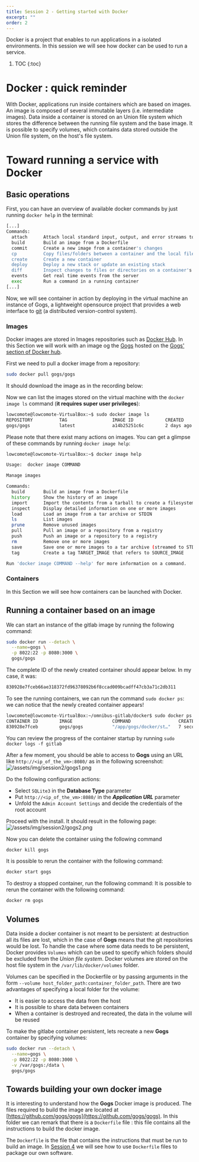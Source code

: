 ```yaml
---
title: Session 2 - Getting started with Docker
excerpt: ""
order: 2
---
```


Docker is a project that enables to run applications in a isolated environments. In this session we will see how docker can be used to run a service.

1. TOC
{:toc}

# Docker : quick reminder

With Docker, applications run inside containers which are based on
images. An image is composed of several immutable layers
(i.e. intermediate images). Data inside a container is stored on an
Union file system which stores the difference between the running file
system and the base image. It is possible to specify volumes, which
contains data stored outside the Union file system, on the host's file
system.

# Toward running a service with Docker

## Basic operations

First, you can have an overview of available docker commands by just running `docker help` in the terminal:
```bash
[...]
Commands:
  attach      Attach local standard input, output, and error streams to a running container
  build       Build an image from a Dockerfile
  commit      Create a new image from a container's changes
  cp          Copy files/folders between a container and the local filesystem
  create      Create a new container
  deploy      Deploy a new stack or update an existing stack
  diff        Inspect changes to files or directories on a container's filesystem
  events      Get real time events from the server
  exec        Run a command in a running container
[...]
```

Now, we will see container in action by deploying in the virtual
machine an instance of Gogs, a lightweight opensource project that
provides a web interface to [git](https://en.wikipedia.org/wiki/Git)
(a distributed version-control system).

### Images

Docker images are stored in Images repositories such as [Docker
Hub](https://hub.docker.com). In this Section we will work with an
image og the [Gogs](https://gogs.io/) hosted on the [Gogs' section of
Docker hub](https://hub.docker.com/r/gogs/gogs).

First we need to pull a docker image from a repository:
```bash
sudo docker pull gogs/gogs
```

It should download the image as in the recording below:

<script id="asciicast-d40ZUUJeyD5MkT2bYemHyAllg" data-size="small" data-cols="80" data-rows="30" src="https://asciinema.org/a/d40ZUUJeyD5MkT2bYemHyAllg.js" async></script>

Now we can list the images stored on the virtual machine with the `docker image ls` command (**it requires super user privileges**):
```bash
lowcomote@lowcomote-VirtualBox:~$ sudo docker image ls
REPOSITORY          TAG                 IMAGE ID            CREATED             SIZE
gogs/gogs           latest              a14b25251c6c        2 days ago          102MB
```

Please note that there exist many actions on images. You can get a glimpse of these commands by running `docker image help`:
```bash
lowcomote@lowcomote-VirtualBox:~$ docker image help

Usage:	docker image COMMAND

Manage images

Commands:
  build       Build an image from a Dockerfile
  history     Show the history of an image
  import      Import the contents from a tarball to create a filesystem image
  inspect     Display detailed information on one or more images
  load        Load an image from a tar archive or STDIN
  ls          List images
  prune       Remove unused images
  pull        Pull an image or a repository from a registry
  push        Push an image or a repository to a registry
  rm          Remove one or more images
  save        Save one or more images to a tar archive (streamed to STDOUT by default)
  tag         Create a tag TARGET_IMAGE that refers to SOURCE_IMAGE

Run 'docker image COMMAND --help' for more information on a command.
```

### Containers

In this Section we will see how containers can be launched with Docker.

## Running a container based on an image

We can start an instance of the gitlab image by running the following command:
```bash
sudo docker run --detach \
  --name=gogs \
  -p 8022:22 -p 8080:3000 \
  gogs/gogs
```


The complete ID of the newly created container should appear below. In my case, it was:
```bash
830928e7fceb66ae318372fd96378092b6f8ccad009bcadff47cb3a71c2db311
```


To see the running containers, we can run the command `sudo docker ps`: we can notice that the newly created container appears!
```bash
lowcomote@lowcomote-VirtualBox:~/omnibus-gitlab/docker$ sudo docker ps
CONTAINER ID        IMAGE               COMMAND                  CREATED             STATUS              PORTS                                          NAMES
830928e7fceb        gogs/gogs           "/app/gogs/docker/st…"   7 seconds ago       Up 4 seconds        0.0.0.0:8022->22/tcp, 0.0.0.0:8080->3000/tcp   gogs
```

You can review the progress of the container startup by running `sudo docker logs -f gitlab`

After a few moment, you should be able to access to **Gogs** using an URL like `http://<ip_of_the_vm>:8080/` as in the following screenshot:
![/assets/img/session2/gogs1.png](/assets/img/session2/gogs1.png)

Do the following configuration actions:
- Select `SQLite3` in the **Database Type** parameter
- Put `http://<ip_of_the_vm>:8080/` in the ***Application URL*** parameter
- Unfold the `Admin Account Settings` and decide the credentials of the root account

Proceed with the install. It should result in the following page:
![/assets/img/session2/gogs2.png](/assets/img/session2/gogs2.png)

Now you can delete the container using the following command
```bash
docker kill gogs
```

It is possible to rerun the container with the following command:
```bash
docker start gogs
```

To destroy a stopped container, run the following command:
It is possible to rerun the container with the following command:
```bash
docker rm gogs
```

## Volumes

Data inside a docker container is not meant to be persistent: at destruction all its files are lost, which in the case of **Gogs** means that the git repositories would be lost. To handle the case where some data needs to be persistent, Docker provides `Volumes` which can be used to specify which folders should be excluded from the *Union file system*. Docker volumes are stored on the host file system in the `/var/lib/docker/volumes` folder.

Volumes can be specified in the Dockerfile or by passing arguments in the form `--volume host_folder_path:container_folder_path`. There are two advantages of specifying a local folder for the volume:
- It is easier to access the data from the host
- It is possible to share data between containers
- When a container is destroyed and recreated, the data in the volume will be reused

To make the gitlabe container persistent, lets recreate a new **Gogs** container by specifying volumes:

```bash
sudo docker run --detach \
  --name=gogs \
  -p 8022:22 -p 8080:3000 \
  -v /var/gogs:/data \
  gogs/gogs
```



## Towards building your own docker image

It is interesting to understand how the **Gogs** Docker image is produced. The files required to build the image are located at [https://github.com/gogs/gogs](https://github.com/gogs/gogs). In this folder we can remark that there is a `Dockerfile` file : this file contains all the instructions to build the docker image.

The `Dockerfile` is the file that contains the instructions that must be run to build an image. In [Session 4](session4_package_and_run.html) we will see how to use `Dockerfile` files to package our own software.
